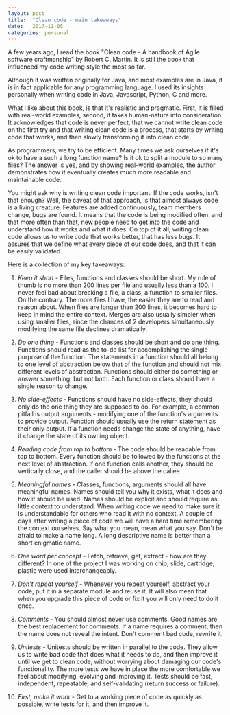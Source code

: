 ```yaml
---
layout: post
title:  "Clean code - main takeaways"
date:   2017-11-05
categories: personal
---
```


A few years ago, I read the book "Clean code - A handbook of Agile software craftmanship"
by Robert C. Martin. It is still the book that influenced my code writing style
the most so far.

Although it was written originally for Java, and most examples are in Java, it is
in fact applicable for any programming language. I used its insights personally
when writing code in Java, Javascript, Python, C and more.

What I like about this book, is that it's realistic and pragmatic. First, it is filled
with real-world examples, second, it takes human-nature into consideration. It acknowledges
that code is never perfect, that we cannot write clean code on the first try and
that writing clean code is a process, that starts by writing code that works, and
then slowly transforming it into clean code.

As programmers, we try to be efficient. Many times we ask ourselves if it's ok to
have a such a long function name? Is it ok to split a module to so many files? The
answer is yes, and by showing real-world examples, the author demonstrates how it
eventually creates much more readable and maintainable code.

You might ask why is writing clean code important. If the code works, isn't that
enough? Well, the caveat of that approach, is that almost always code is a living
creature. Features are added continuously, team members change, bugs are found.
It means that the code is being modified often, and that more often than that, new
people need to get into the code and understand how it works and what it does. On
top of it all, writing clean code allows us to write code that works better, that
has less bugs. It assures that we define what every piece of our code does, and
that it can be easily validated.

Here is a collection of my key takeaways:

1. *Keep it short* - Files, functions and classes should be short. My rule of thumb
is no more than 200 lines per file and usually less than a 100. I never feel bad
about breaking a file, a class, a function to smaller files. On the contrary. The
more files I have, the easier they are to read and reason about. When files are longer
than 200 lines, it becomes hard to keep in mind the entire context. Merges are also usually
simpler when using smaller files, since the chances of 2 developers simultaneously
modifying the same file declines dramatically.

2. *Do one thing* - Functions and classes should be short and do one thing. Functions
should read as the to-do list for accomplishing the single purpose of the function.
The statements in a function should all belong to one level of abstraction below
that of the function and should not mix different levels of abstraction. Functions
should either do something or answer something, but not both. Each function or class
should have a single reason to change.

3. *No side-effects* - Functions should have no side-effects, they should only do
the one thing they are supposed to do. For example, a common pitfall is output arguments -
modifying one of the function's arguments to provide output. Function should usually
use the return statement as their only output. If a function needs change
the state of anything, have it change the state of its owning object.

4. *Reading code from top to bottom* - The code should be readable from top to bottom.
Every function should be followed by the functions at the next level of abstraction.
If one function calls another, they should be vertically close, and the caller
should be above the callee.

5. *Meaningful names* - Classes, functions, arguments should all have meaningful
names. Names should tell you why it exists, what it does and how it should be used.
Names should be explicit and should require as little context to understand. When
writing code we need to make sure it is understandable for others who read it with
no context. A couple of days after writing a piece of code we will have a hard time
remembering the context ourselves. Say what you mean, mean what you say. Don't be
afraid to make a name long. A long descriptive name is better than a short enigmatic
name.

6. *One word per concept* - Fetch, retrieve, get, extract - how are they different?
In one of the project I was working on chip, slide, cartridge, plastic were used
interchangeably.

7. *Don't repeat yourself* - Whenever you repeat yourself, abstract your code, put
it in a separate module and reuse it. It will also mean that when you upgrade this
piece of code or fix it you will only need to do it once.

8. *Comments* - You should almost never use comments. Good names are the best replacement
for comments. If a name requires a comment, then the name does not reveal the intent.
Don't comment bad code, rewrite it.

9. *Unitests* - Unitests should be written in parallel to the code. They allow us
to write bad code that does what it needs to do, and then improve it until we get
to clean code, without worrying about damaging our code's functionality. The more
tests we have in place the more comfortable we feel about modifying, evolving and
improving it. Tests should be fast, independent, repeatable, and self-validating
(return success or failure).

10. *First, make it work* - Get to a working piece of code as quickly as possible,
write tests for it, and then improve it.
